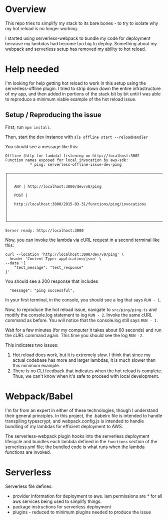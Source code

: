 # Overview
This repo tries to simplify my stack to its bare bones - to try to isolate why my hot reload is no longer working. 

I started using serverless-webpack to bundle my code for deployment because my lambdas had become too big to deploy. Something about my webpack and serverless setup has removed my ability to hot reload.

# Help needed
I'm looking for help getting hot reload to work in this setup using the serverless-offline plugin. I tried to strip down down the entire infrastructure of my app, and then added in portions of the stack bit by bit until I was able to reproduce a minimum viable example of the hot reload issue.

## Setup / Reproducing the issue

First, run `npm install`.

Then, start the dev instance with `sls offline start --reloadHandler`

You should see a message like this:

```
Offline [http for lambda] listening on http://localhost:3002
Function names exposed for local invocation by aws-sdk:
           * ping: serverless-offline-issue-dev-ping

┌─────────────────────────────────────────────────────────────────────┐
│                                                                     │
│   ANY | http://localhost:3000/dev/v0/ping                           │
│   POST |                                                            │
│   http://localhost:3000/2015-03-31/functions/ping/invocations       │
│                                                                     │
└─────────────────────────────────────────────────────────────────────┘

Server ready: http://localhost:3000
```

Now, you can invoke the lambda via cURL request in a second terminal like this:

```
curl --location 'http://localhost:3000/dev/v0/ping' \
--header 'Content-Type: application/json' \
--data '{
    "test_message": "test_response"
}'
```

You should see a 200 response that includes 
```
  "message": "ping successful",
```

In your first terminal, in the console, you should see a log that says `RUN - 1`.

Now, to reproduce the hot reload issue, navigate to `src/ping/ping.ts` and modify the console.log statement to log `RUN - 2`. Invoke the same cURL command as before. You will notice that the console.log still says `RUN - 1`. 

Wait for a few minutes (for my computer it takes about 60 seconds) and run the cURL command again. This time you should see the log `RUN -2`.

This indicates two issues:
1. Hot reload does work, but it is extremely slow. I think that since my actual codebase has more and larger lambdas, it is much slower than this minimum example.
2. There is no CLI feedback that indicates when the hot reload is complete. Thus, we can't know when it's safe to proceed with local development. 


# Webpack/Babel
I'm far from an expert in either of these technologies, though I understand their general principles. In this project, the .babelrc file is intended to handle transpiling typescrypt, and webpack.config.js is intended to handle bundling of my lambdas for efficient deployment to AWS. 

The serverless-webpack plugin hooks into the serverless deployment lifecycle and bundles each lambda defined in the `functions` section of the serverless.yml file; the bundled code is what runs when the lambda functions are invoked.

# Serverless
Serverless file defines:
- provider information for deployment to aws. iam permissions are * for all aws services being used to simplify things.
- package instructions for serverless deployment
- plugins - reduced to minimum plugins needed to produce the issue